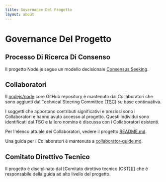 ```yaml
---
title: Governance Del Progetto
layout: about
---
```


# Governance Del Progetto

## Processo Di Ricerca Di Consenso

Il progetto Node.js segue un modello decisionale [Consensus Seeking][].

## Collaboratori

Il [nodejs/node][] core GitHub repository è mantenuto dai Collaboratori
che sono aggiunti dal Technical Steering Committee ([TSC][]) su base continuativa.

I soggetti che apportano contributi significativi e preziosi sono i Collaboratori
e hanno avuto accesso al progetto. Questi individui sono identificati dal TSC
e la loro nomina è discussa con i Collaboratori esistenti.

Per l'elenco attuale dei Collaboratori, vedere il progetto [README.md][].

Una guida per i Collaboratori è mantenuta a [collaborator-guide.md][].

## Comitato Direttivo Tecnico

Il progetto è disciplinato dal \[Comitato direttivo tecnico (CST)]\[]
che è responsabile della guida ad alto livello del progetto.

[consensus seeking]: https://en.wikipedia.org/wiki/Consensus-seeking_decision-making

[readme.md]: https://github.com/nodejs/node/blob/main/README.md#current-project-team-members

[tsc]: https://github.com/nodejs/TSC

[technical steering committee (tsc)]: https://github.com/nodejs/TSC/blob/main/TSC-Charter.md

[collaborator-guide.md]: https://github.com/nodejs/node/blob/main/doc/contributing/collaborator-guide.md

[nodejs/node]: https://github.com/nodejs/node
